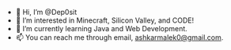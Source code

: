 - 👋 Hi, I’m @Dep0sit
- 👀 I’m interested in Minecraft, Silicon Valley, and CODE!
- 🌱 I’m currently learning Java and Web Development.
- 📫 You can reach me through email, ashkarmalek0@gmail.com.

<!---
Dep0sit/Dep0sit is a ✨ special ✨ repository because its `README.md` (this file) appears on your GitHub profile.
You can click the Preview link to take a look at your changes.
--->
